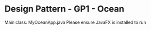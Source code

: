 # Design Pattern - GP1 - Ocean

Main class: MyOceanApp.java
Please ensure JavaFX is installed to run

